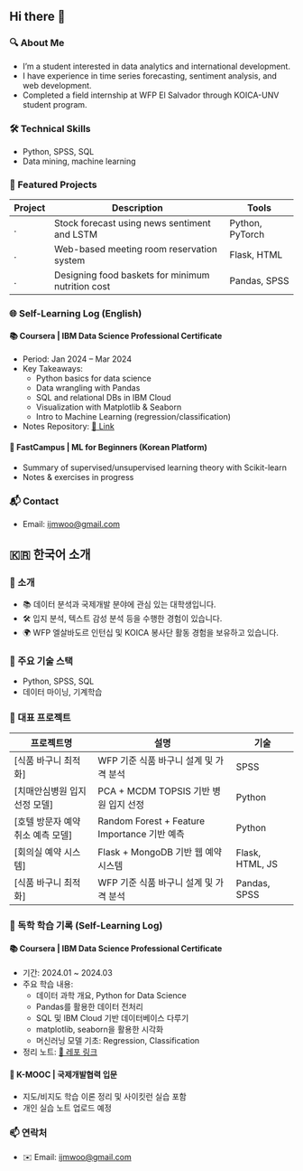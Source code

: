 ## Hi there 👋

### 🔍 About Me
- I’m a student interested in data analytics and international development.
- I have experience in time series forecasting, sentiment analysis, and web development.
- Completed a field internship at WFP El Salvador through KOICA-UNV student program.

### 🛠 Technical Skills
- Python, SPSS, SQL
- Data mining, machine learning

### 💼 Featured Projects
| Project | Description | Tools |
|---------|-------------|-------|
| . | Stock forecast using news sentiment and LSTM | Python, PyTorch |
| . | Web-based meeting room reservation system | Flask, HTML |
| . | Designing food baskets for minimum nutrition cost | Pandas, SPSS |

### 🌐 Self-Learning Log (English)

#### 📚 Coursera | IBM Data Science Professional Certificate
- Period: Jan 2024 – Mar 2024
- Key Takeaways:
  - Python basics for data science
  - Data wrangling with Pandas
  - SQL and relational DBs in IBM Cloud
  - Visualization with Matplotlib & Seaborn
  - Intro to Machine Learning (regression/classification)
- Notes Repository: [📂 Link](https://github.com/yourID/ibm-data-science-notes)

#### 🧠 FastCampus | ML for Beginners (Korean Platform)
- Summary of supervised/unsupervised learning theory with Scikit-learn
- Notes & exercises in progress

### 📬 Contact
- Email: ijmwoo@gmail.com



## 🇰🇷 한국어 소개

### 🔎 소개
- 📚 데이터 분석과 국제개발 분야에 관심 있는 대학생입니다.
- 🛠️ 입지 분석, 텍스트 감성 분석 등을 수행한 경험이 있습니다.
- 🌍 WFP 엘살바도르 인턴십 및 KOICA 봉사단 활동 경험을 보유하고 있습니다.

### 🧩 주요 기술 스택
- Python, SPSS, SQL
- 데이터 마이닝, 기계학습

### 💼 대표 프로젝트
| 프로젝트명 | 설명 | 기술 |
|------------|------|------|
| [식품 바구니 최적화] | WFP 기준 식품 바구니 설계 및 가격 분석 | SPSS |
| [치매안심병원 입지 선정 모델] | PCA + MCDM TOPSIS 기반 병원 입지 선정 | Python |
| [호텔 방문자 예약 취소 예측 모델] | Random Forest + Feature Importance 기반 예측 | Python |
| [회의실 예약 시스템] | Flask + MongoDB 기반 웹 예약 시스템 | Flask, HTML, JS |
| [식품 바구니 최적화] | WFP 기준 식품 바구니 설계 및 가격 분석 | Pandas, SPSS |

### 📘 독학 학습 기록 (Self-Learning Log)

#### 📚 Coursera | IBM Data Science Professional Certificate
- 기간: 2024.01 ~ 2024.03
- 주요 학습 내용:
  - 데이터 과학 개요, Python for Data Science
  - Pandas를 활용한 데이터 전처리
  - SQL 및 IBM Cloud 기반 데이터베이스 다루기
  - matplotlib, seaborn을 활용한 시각화
  - 머신러닝 모델 기초: Regression, Classification
- 정리 노트: [📂 레포 링크](https://github.com/사용자ID/ibm-data-science-notes)

#### 🧠 K-MOOC | 국제개발협력 입문
- 지도/비지도 학습 이론 정리 및 사이킷런 실습 포함
- 개인 실습 노트 업로드 예정

### 📫 연락처
- ✉️ Email: ijmwoo@gmail.com

